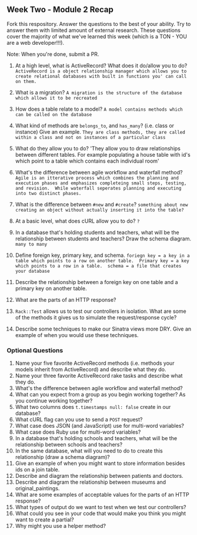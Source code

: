 ## Week Two - Module 2 Recap

Fork this respository. Answer the questions to the best of your ability. Try to answer them with limited amount of external research. These questions cover the majority of what we've learned this week (which is a TON - YOU are a web developer!!!). 

Note: When you're done, submit a PR. 

1. At a high level, what is ActiveRecord? What does it do/allow you to do?
  `ActiveRecord is a object relationship manager which allows you to create relational databases with built in functions you' can call on them.`
  
2. What is a migration?
  `A migration is the structure of the database which allows it to be recreated`
  
3. How does a table relate to a model?
  `A model contains methods which can be called on the database`
  
4. What kind of methods are `belongs_to`, and `has_many`? (i.e. class or instance) Give an example.
  `They are class methods, they are called within a class and not on instances of a particular class`
  
5. What do they allow you to do?
  'They allow you to draw relationships between different tables.  For example populating a house table with id's which point to a table which contains each individual room'
  
6. What's the difference between agile workflow and waterfall method?
  `Agile is an itterative process which combines the planning and execution phases and emphasizes completeing small steps, testing, and revision.  While waterfall seperates planning and executing into two distinct phases.`
  
7. What is the difference between `#new` and `#create`?
 `something about new creating an object without actually inserting it into the table?`
 
8. At a basic level, what does cURL allow you to do?
  `?`
9. In a database that's holding students and teachers, what will be the relationship between students and teachers? Draw the schema diagram.
 `many to many`
10. Define foreign key, primary key, and schema.
`foriegn key = a key in a table which points to a row on another table.  Primary key = a key which points to a row in a table.  schema = a file that creates your database`

11. Describe the relationship between a foreign key on one table and a primary key on another table.
12. What are the parts of an HTTP response?
13. `Rack::Test` allows us to test our controllers in isolation. What are some of the methods it gives us to simulate the request/response cycle?
14. Describe some techniques to make our Sinatra views more DRY. Give an example of when you would use these techniques.


### Optional Questions

1. Name your five favorite ActiveRecord methods (i.e. methods your models inherit from ActiveRecord) and describe what they do.
2. Name your three favorite ActiveRecord rake tasks and describe what they do.
3. What's the difference between agile workflow and waterfall method?
4. What can you expect from a group as you begin working together? As you continue working together?
5. What two columns does `t.timestamps null: false` create in our database?
6. What cURL flag can you use to send a `POST` request?
7. What case does JSON (and JavaScript) use for multi-word variables?
8. What case does Ruby use for multi-word variables?
9. In a database that's holding schools and teachers, what will be the relationship between schools and teachers?
10. In the same database, what will you need to do to create this relationship (draw a schema diagram)?
11. Give an example of when you might want to store information besides ids on a join table.
12. Describe and diagram the relationship between patients and doctors.
13. Describe and diagram the relationship between museums and original_paintings.
14. What are some examples of acceptable values for the parts of an HTTP response?
15. What types of output do we want to test when we test our controllers?
16. What could you see in your code that would make you think you might want to create a partial?
17. Why might you use a helper method?
